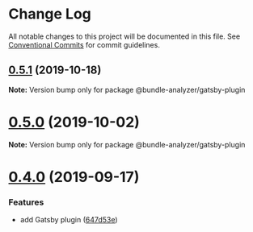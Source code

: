 # Change Log

All notable changes to this project will be documented in this file.
See [Conventional Commits](https://conventionalcommits.org) for commit guidelines.

## [0.5.1](https://github.com/smooth-code/bundle-analyzer-javascript/tree/master/packages/gatsby-plugin/compare/v0.5.0...v0.5.1) (2019-10-18)

**Note:** Version bump only for package @bundle-analyzer/gatsby-plugin





# [0.5.0](https://github.com/smooth-code/bundle-analyzer-javascript/tree/master/packages/gatsby-plugin/compare/v0.4.0...v0.5.0) (2019-10-02)

**Note:** Version bump only for package @bundle-analyzer/gatsby-plugin





# [0.4.0](https://github.com/smooth-code/bundle-analyzer-javascript/tree/master/packages/gatsby-plugin/compare/v0.3.1...v0.4.0) (2019-09-17)


### Features

* add Gatsby plugin ([647d53e](https://github.com/smooth-code/bundle-analyzer-javascript/tree/master/packages/gatsby-plugin/commit/647d53e))
